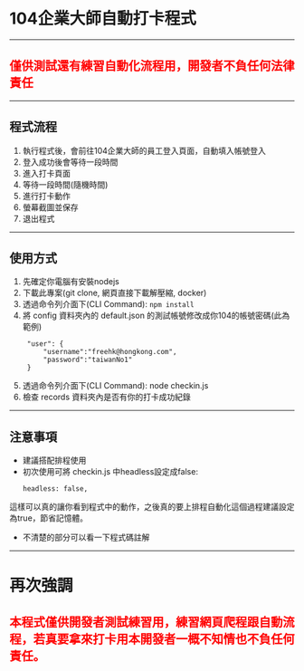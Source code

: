# 104企業大師自動打卡程式
-----------
## <font color=red>僅供測試還有練習自動化流程用，開發者不負任何法律責任</font>
-----------
## 程式流程

1. 執行程式後，會前往104企業大師的員工登入頁面，自動填入帳號登入
2. 登入成功後會等待一段時間
3. 進入打卡頁面
4. 等待一段時間(隨機時間)
5. 進行打卡動作
6. 螢幕截圖並保存
7. 退出程式


------
## 使用方式
1. 先確定你電腦有安裝nodejs
2. 下載此專案(git clone, 網頁直接下載解壓縮, docker)
3. 透過命令列介面下(CLI Command):
    ``` npm install ```
4. 將 config 資料夾內的 default.json 的測試帳號修改成你104的帳號密碼(此為範例)
   ```
    "user": {
        "username":"freehk@hongkong.com",
        "password":"taiwanNo1"
    }
   ```
5. 透過命令列介面下(CLI Command): node checkin.js
6. 檢查 records 資料夾內是否有你的打卡成功紀錄
-----------
## 注意事項
* 建議搭配排程使用
* 初次使用可將 checkin.js 中headless設定成false:
  ```
  headless: false,
  ```
這樣可以真的讓你看到程式中的動作，之後真的要上排程自動化這個過程建議設定為true，節省記憶體。
* 不清楚的部分可以看一下程式碼註解

-----------
# 再次強調
## <font color=red>本程式僅供開發者測試練習用，練習網頁爬程跟自動流程，若真要拿來打卡用本開發者一概不知情也不負任何責任。</font>